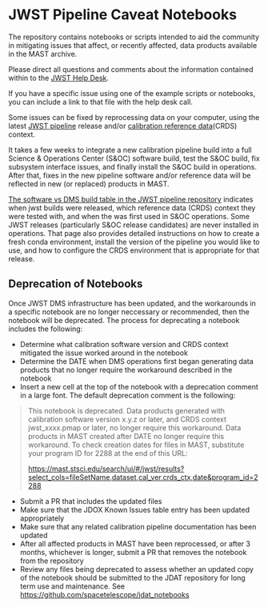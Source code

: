 # JWST Pipeline Caveat Notebooks

The repository contains notebooks or scripts intended to aid the community in mitigating issues that affect, or recently affected, data products available in the MAST archive.

Please direct all questions and comments about the information contained within to the [JWST Help Desk](https://jwsthelp.stsci.edu).

If you have a specific issue using one of the example scripts or notebooks, you can include a link to that file with the help desk call. 


Some issues can be fixed by reprocessing data on your computer, using the latest [JWST pipeline](https://github.com/spacetelescope/jwst) release and/or [calibration reference data](https://jwst-crds.stsci.edu/)(CRDS) context. 

It takes a few weeks to integrate a new calibration pipeline build into a full Science & Operations Center (S&OC) software build, test the S&OC build, fix subsystem interface issues, and finally install the S&OC build in operations. After that, fixes in the new pipeline software and/or reference data will be reflected in new (or replaced) products in MAST. 

[The software vs DMS build table in the JWST pipeline repository](https://github.com/spacetelescope/jwst) indicates when jwst builds were released, which reference data (CRDS) context they were tested with, and when the was first used in S&OC operations. Some JWST releases (particularly S&OC release candidates) are never installed in operations. That page also provides detailed instructions on how to create a fresh conda environment, install the version of the pipeline you would like to use, and how to configure the CRDS environment that is appropriate for that release.


## Deprecation of Notebooks

Once JWST DMS infrastructure has been updated, and the workarounds in a specific notebook are no longer neccessary or recommended, then the notebook will be deprecated. The process for deprecating a notebook includes the following:

*  Determine what calibration software version and CRDS context mitigated the issue worked around in the notebook
*  Determine the DATE when DMS operations first began generating data products that no longer require the workaround described in the notebook
*  Insert a new cell at the top of the notebook with a deprecation comment in a large font. The default deprecation comment is the following:


>This notebook is deprecated. Data products generated with calibration software version x.y.z or later, and CRDS context jwst_xxxx.pmap or later, no longer require this workaround. Data products in MAST created after DATE no longer require this workaround. To check creation dates for files in MAST, substitute your program ID for 2288 at the end of this URL:
>
>https://mast.stsci.edu/search/ui/#/jwst/results?select_cols=fileSetName,dataset,cal_ver,crds_ctx,date&program_id=2288


*  Submit a PR that includes the updated files
*  Make sure that the JDOX Known Issues table entry has been updated appropriately
*  Make sure that any related calibration pipeline documentation has been updated
*  After all affected products in MAST have been reprocessed, or after 3 months, whichever is 
longer, submit a PR that removes the notebook from the repository
*  Review any files being deprecated to assess whether an updated copy of the notebook should be submitted to the JDAT repository for long term use and maintenance.  See https://github.com/spacetelescope/jdat_notebooks


